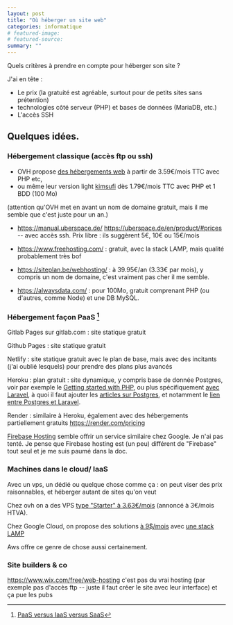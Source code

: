 ```yaml
---
layout: post
title: "Où héberger un site web"
categories: informatique
# featured-image: 
# featured-source: 
summary: ""
---
```


Quels critères à prendre en compte pour héberger son site ?

J'ai en tête :
- Le prix (la gratuité est agréable, surtout pour de petits sites sans prétention)
- technologies côté serveur (PHP) et bases de données (MariaDB, etc.)
- L'accès SSH

## Quelques idées.

### Hébergement classique (accès ftp ou ssh)

- OVH propose [des hébergements web](https://www.ovh.com/fr/hebergement-web/hebergement-perso.xml) à partir de 3.59€/mois TTC avec PHP etc,
- ou même leur version light [kimsufi](https://www.kimsufi.com/fr/hosting.xml) dès 1.79€/mois TTC avec PHP et 1 BDD (100 Mo)

(attention qu'OVH met en avant un nom de domaine gratuit, mais il me semble que c'est juste pour un an.)

- <https://manual.uberspace.de/> <https://uberspace.de/en/product/#prices> -- avec accès ssh. Prix libre : ils suggèrent 5€, 10€ ou 15€/mois

- <https://www.freehosting.com/> : gratuit, avec la stack LAMP, mais qualité probablement très bof

- <https://siteplan.be/webhosting/> : à 39.95€/an (3.33€ par mois), y compris un nom de domaine, c'est vraiment pas cher il me semble.

- <https://alwaysdata.com/> : pour 100Mo, gratuit comprenant PHP (ou d'autres, comme Node) et une DB MySQL.

### Hébergement façon PaaS [^1]

Gitlab Pages sur gitlab.com : site statique gratuit

Github Pages : site statique gratuit

Netlify : site statique gratuit avec le plan de base, mais avec des incitants (j'ai oublié lesquels) pour prendre des plans plus avancés

Heroku : plan gratuit : site dynamique, y compris base de donnée Postgres, voir par exemple le [Getting started with PHP](https://devcenter.heroku.com/articles/getting-started-with-php), ou plus spécifiquement [avec Laravel](https://devcenter.heroku.com/articles/getting-started-with-laravel), à quoi il faut ajouter les [articles sur Postgres](https://devcenter.heroku.com/articles/heroku-postgresql), et notamment le [lien entre Postgres et Laravel](https://devcenter.heroku.com/articles/heroku-postgresql#connecting-with-laravel).

Render : similaire à Heroku, également avec des hébergements partiellement gratuits <https://render.com/pricing>


[Firebase Hosting](https://firebase.google.com/docs/hosting?hl=en) semble offrir un service similaire chez Google. Je n'ai pas tenté. Je pense que Firebase hosting est (un peu) différent de "Firebase" tout seul et je me suis paumé dans la doc.

[^1]: [PaaS versus IaaS versus SaaS](https://www.redhat.com/fr/topics/cloud-computing/iaas-vs-paas-vs-saas)

### Machines dans le cloud/ IaaS

Avec un vps, un dédié ou quelque chose comme ça : on peut viser des prix raisonnables, et héberger autant de sites qu'on veut

Chez ovh on a des VPS [type "Starter" à 3.63€/mois](https://www.ovh.com/fr/order/vps/?v=3#/vps/build?selection=~(range~'Starter~flavor~'vps-starter-1-2-20~datacenters~(SBG~1)~pricingMode~'default)) (annoncé à 3€/mois HTVA).

Chez Google Cloud, on propose des solutions [à 9$/mois](https://cloud.google.com/solutions/web-hosting) avec [une stack LAMP](https://console.cloud.google.com/marketplace/product/click-to-deploy-images/lamp)

Aws offre ce genre de chose aussi certainement.



### Site builders & co

https://www.wix.com/free/web-hosting c'est pas du vrai hosting (par exemple pas d'accès ftp -- juste il faut créer le site avec leur interface) et ça pue les pubs
